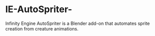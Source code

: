 # IE-AutoSpriter-
Infinity Engine AutoSpriter is a Blender add-on that automates sprite creation from creature animations.
